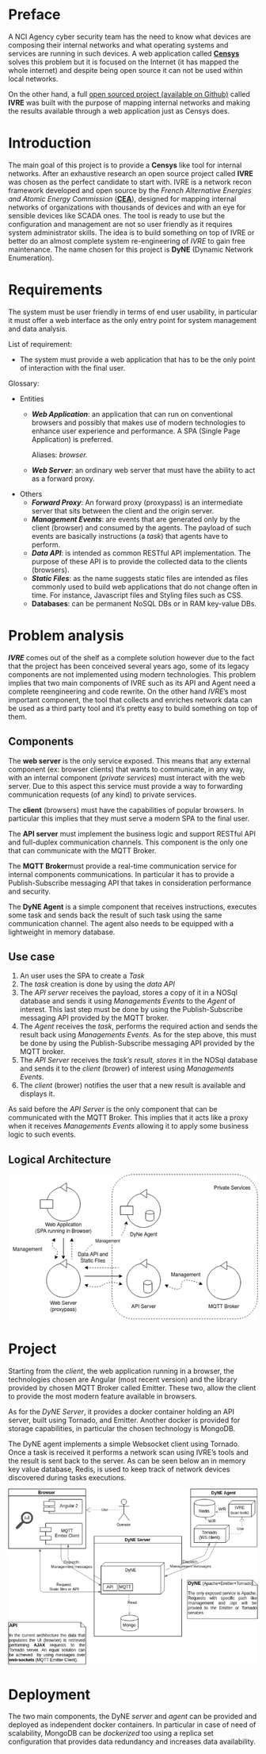 # Preface

A NCI Agency cyber security team has the need to know what devices are composing their internal networks and what operating systems and services are running in such devices. A web application called **[Censys](https://censys.io/)** solves this problem but it is focused on the Internet  (it has mapped the whole internet) and despite being open source it can not be used within local networks. 

On the other hand, a full [open sourced project (available on Github)](https://github.com/cea-sec/ivre/) called **IVRE** was built with the purpose of mapping internal networks and making the results available through a web application just as Censys does.


# Introduction 

The main goal of this project is to provide a **Censys** like tool for internal networks. After an exhaustive research an open source project called **IVRE** was chosen as the perfect candidate to start with. IVRE is a network recon framework developed and open source by the _French Alternative Energies and Atomic Energy Commission_ (**[CEA](http://www.cea.fr/)**), designed for mapping internal networks of organizations with thousands of devices and with an eye for sensible devices like SCADA ones. The tool is ready to use but the configuration and management are not so user friendly as it requires system administrator skills. The idea is to build something on top of IVRE or better do an almost complete system re-engineering of _IVRE_ to gain free maintenance. The name chosen for this project is **DyNE** (Dynamic Network Enumeration). 


# Requirements

The system must be user friendly in terms of end user usability, in particular it must offer a web interface as the only entry point for system management and data analysis.

List of requirement:



*   The system must provide a web application that has to be the only point of interaction with the final user. 

Glossary:



*   Entities
    *   **_Web Application_**: an application that can run on conventional browsers and possibly that makes use of modern technologies to enhance user experience and performance. A SPA (Single Page Application) is preferred. 

        Aliases: _browser._

    *   **_Web Server_**: an ordinary web server that must have the ability to act as a forward proxy.
*   Others
    *   **_Forward Proxy_**: An forward proxy (proxypass) is an intermediate server that sits between the client and the origin server.
    *   **_Management Events_**: are events that are generated only by the client (browser) and consumed by the agents. The payload of such events are basically instructions (a _task_) that agents have to perform.
    *   **_Data API_**: is intended as common RESTful API implementation. The purpose of these API is to provide the collected data to the clients (browsers).
    *   **_Static Files_**: as the name suggests static files are intended as files commonly used to build web applications that do not change often in time. For instance, Javascript files and Styling files such as CSS.
    *   **Databases**: can be permanent NoSQL DBs or in RAM key-value DBs. 


# Problem analysis

**_IVRE_** comes out of the shelf as a complete solution however due to the fact that the project has been conceived several years ago, some of its legacy components are not implemented using modern technologies. This problem implies that two main components of IVRE such as its API and Agent need a complete reengineering and code rewrite. On the other hand _IVRE_’s most important component, the tool that collects and enriches network data can be used as a third party tool and it’s pretty easy to build something on top of them. 


## Components

The **web server** is the only service exposed. This means that any external component (ex: browser clients) that wants to communicate, in any way, with an internal component (_private services_) must interact with the web server. Due to this aspect this service must provide a way to forwarding communication requests (of any kind) to private services. 

The **client** (browsers) must have the capabilities of popular browsers. In particular this implies that they must serve a modern SPA to the final user.

The **API server** must implement the business logic and support RESTful API and full-duplex communication channels. This component is the only one that can communicate with the MQTT Broker.

The **MQTT Broker**must provide a real-time communication service for internal components communications. In particular it has to provide a Publish-Subscribe messaging API that takes in consideration performance and security.

The **DyNE Agent** is a simple component that receives instructions, executes some task and sends back the result of such task using the same communication channel. The agent also needs to be equipped with a lightweight in memory database.


## Use case



1. An user uses the SPA to create a _Task_
2. The _task_ creation is done by using the _data API_
3. The _API server_ receives the payload, stores a copy of it in a NOSql database and sends it using _Managements Events_ to the _Agent_ of interest. This last step must be done by using the Publish-Subscribe messaging API provided by the MQTT broker.
4. The _Agent_ receives the _task_, performs the required action and sends the result back using _Managements Events_. As for the step above, this must be done by using the Publish-Subscribe messaging API provided by the MQTT broker.
5. The _API Server_ receives the _task’s result, stores_ it in the NOSql database and sends it to the _client_ (brower) of interest using _Managements Events_.
6. The _client_ (brower) notifies the user that a new result is available and displays it.

As said before the _API Server_ is the only component that can be communicated with the MQTT Broker. This implies that it acts like a proxy when it receives _Managements Events_ allowing it to apply some business logic to such events.


## Logical Architecture

![alt_text](natali-logic(3).png "image_tooltip")



# Project

Starting from the _client_, the web application running in a browser, the technologies chosen are Angular (most recent version) and the library provided by chosen MQTT Broker called Emitter. These two, allow the client to provide the most modern feature available in browsers.

As for the _DyNE Server_, it provides a docker container holding an API server, built using Tornado, and Emitter. Another docker is provided for storage capabilities, in particular the chosen technology is MongoDB.

The DyNE agent implements a simple Websocket client using Tornado. Once a task is received it performs a network scan using IVRE’s tools and the result is sent back to the server. As can be seen below an in memory key value database, Redis, is used to keep track of network devices discovered during tasks executions.


![alt_text](progetto_natali-Page-1.png "image_tooltip")



# Deployment

The two main components, the DyNE _server_ and _agent_ can be provided and deployed as independent docker containers. In particular in case of need of scalability, MongoDB can be _dockerized_ too using a replica set configuration that provides data redundancy and increases data availability.
